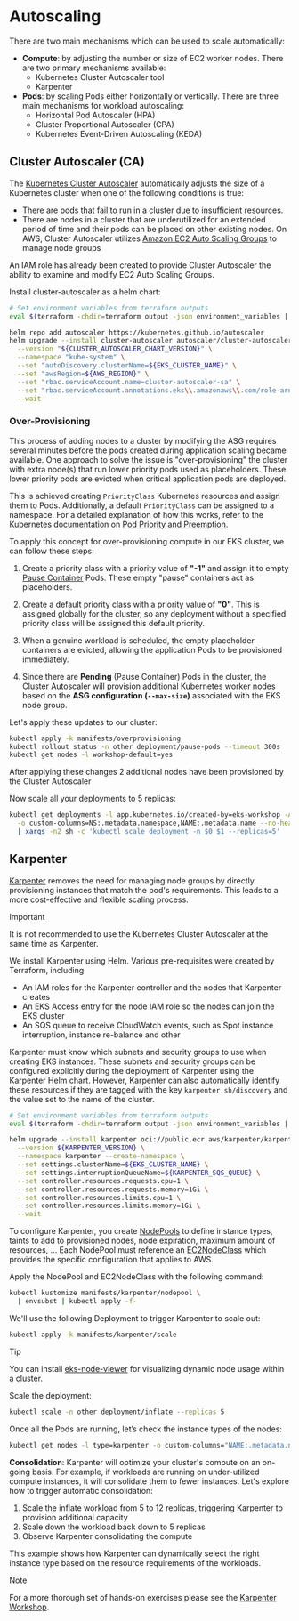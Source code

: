 # Autoscaling
There are two main mechanisms which can be used to scale automatically:
* **Compute**: by adjusting the number or size of EC2 worker nodes. There are two primary mechanisms available:
  * Kubernetes Cluster Autoscaler tool
  * Karpenter
* **Pods**: by scaling Pods either horizontally or vertically. There are three main mechanisms for workload autoscaling:
  * Horizontal Pod Autoscaler (HPA)
  * Cluster Proportional Autoscaler (CPA)
  * Kubernetes Event-Driven Autoscaling (KEDA)

## Cluster Autoscaler (CA)
The [Kubernetes Cluster Autoscaler](https://github.com/kubernetes/autoscaler) automatically adjusts the size of a Kubernetes cluster when one of the following conditions is true:
* There are pods that fail to run in a cluster due to insufficient resources.
* There are nodes in a cluster that are underutilized for an extended period of time and their pods can be placed on other existing nodes.
On AWS, Cluster Autoscaler utilizes [Amazon EC2 Auto Scaling Groups](https://github.com/kubernetes/autoscaler/tree/master/cluster-autoscaler/cloudprovider/aws) to manage node groups

An IAM role has already been created to provide Cluster Autoscaler the ability to examine and modify EC2 Auto Scaling Groups.

Install cluster-autoscaler as a helm chart:
```bash
# Set environment variables from terraform outputs
eval $(terraform -chdir=terraform output -json environment_variables | jq -r 'to_entries | .[] | "export \(.key)=\"\(.value)\""')

helm repo add autoscaler https://kubernetes.github.io/autoscaler
helm upgrade --install cluster-autoscaler autoscaler/cluster-autoscaler \
  --version "${CLUSTER_AUTOSCALER_CHART_VERSION}" \
  --namespace "kube-system" \
  --set "autoDiscovery.clusterName=${EKS_CLUSTER_NAME}" \
  --set "awsRegion=${AWS_REGION}" \
  --set "rbac.serviceAccount.name=cluster-autoscaler-sa" \
  --set "rbac.serviceAccount.annotations.eks\\.amazonaws\\.com/role-arn"="$CLUSTER_AUTOSCALER_ROLE" \
  --wait
```

### Over-Provisioning
This process of adding nodes to a cluster by modifying the ASG requires several minutes before the pods created during application scaling became available. One approach to solve the issue is "over-provisioning" the cluster with extra node(s) that run lower priority pods used as placeholders. These lower priority pods are evicted when critical application pods are deployed.

This is achieved creating `PriorityClass` Kubernetes resources and assign them to Pods. Additionally, a default `PriorityClass` can be assigned to a namespace. For a detailed explanation of how this works, refer to the Kubernetes documentation on [Pod Priority and Preemption](https://kubernetes.io/docs/concepts/scheduling-eviction/Pod-priority-preemption/).

To apply this concept for over-provisioning compute in our EKS cluster, we can follow these steps:

1. Create a priority class with a priority value of **"-1"** and assign it to empty [Pause Container](https://www.ianlewis.org/en/almighty-pause-container) Pods. These empty "pause" containers act as placeholders.

2. Create a default priority class with a priority value of **"0"**. This is assigned globally for the cluster, so any deployment without a specified priority class will be assigned this default priority.

3. When a genuine workload is scheduled, the empty placeholder containers are evicted, allowing the application Pods to be provisioned immediately.

4. Since there are **Pending** (Pause Container) Pods in the cluster, the Cluster Autoscaler will provision additional Kubernetes worker nodes based on the **ASG configuration (`--max-size`)** associated with the EKS node group.

Let's apply these updates to our cluster:
```bash
kubectl apply -k manifests/overprovisioning
kubectl rollout status -n other deployment/pause-pods --timeout 300s
kubectl get nodes -l workshop-default=yes
```
After applying these changes 2 additional nodes have been provisioned by the Cluster Autoscaler

Now scale all your deployments to 5 replicas:
```bash
kubectl get deployments -l app.kubernetes.io/created-by=eks-workshop -A \
  -o custom-columns=NS:.metadata.namespace,NAME:.metadata.name --no-headers \
  | xargs -n2 sh -c 'kubectl scale deployment -n $0 $1 --replicas=5'
```

## Karpenter
[Karpenter](https://karpenter.sh/) removes the need for managing node groups by directly provisioning instances that match the pod's requirements. This leads to a more cost-effective and flexible scaling process.

> [!IMPORTANT]
> It is not recommended to use the Kubernetes Cluster Autoscaler at the same time as Karpenter.

We install Karpenter using Helm. Various pre-requisites were created by Terraform, including:
* An IAM roles for the Karpenter controller and the nodes that Karpenter creates
* An EKS Access entry for the node IAM role so the nodes can join the EKS cluster
* An SQS queue to receive CloudWatch events, such as Spot instance interruption, instance re-balance and other

Karpenter must know which subnets and security groups to use when creating EKS instances. These subnets and security groups can be configured explicitly during the deployment of Karpenter using the Karpenter Helm chart. However, Karpenter can also automatically identify these resources if they are tagged with the key `karpenter.sh/discovery` and the value set to the name of the cluster.

```bash
# Set environment variables from terraform outputs
eval $(terraform -chdir=terraform output -json environment_variables | jq -r 'to_entries | .[] | "export \(.key)=\"\(.value)\""')

helm upgrade --install karpenter oci://public.ecr.aws/karpenter/karpenter \
  --version ${KARPENTER_VERSION} \
  --namespace karpenter --create-namespace \
  --set settings.clusterName=${EKS_CLUSTER_NAME} \
  --set settings.interruptionQueueName=${KARPENTER_SQS_QUEUE} \
  --set controller.resources.requests.cpu=1 \
  --set controller.resources.requests.memory=1Gi \
  --set controller.resources.limits.cpu=1 \
  --set controller.resources.limits.memory=1Gi \
  --wait
```

To configure Karpenter, you create [NodePools](https://karpenter.sh/docs/concepts/nodepools/) to define instance types, taints to add to provisioned nodes, node expiration, maximum amount of resources, ... Each NodePool must reference an [EC2NodeClass](https://karpenter.sh/docs/concepts/nodeclasses/) which provides the specific configuration that applies to AWS.

Apply the NodePool and EC2NodeClass with the following command:
```bash
kubectl kustomize manifests/karpenter/nodepool \
  | envsubst | kubectl apply -f-
```

We'll use the following Deployment to trigger Karpenter to scale out:
```bash
kubectl apply -k manifests/karpenter/scale
```

> [!TIP]
> You can install [eks-node-viewer](https://github.com/awslabs/eks-node-viewer) for visualizing dynamic node usage within a cluster.

Scale the deployment:
```bash
kubectl scale -n other deployment/inflate --replicas 5
```

Once all the Pods are running, let’s check the instance types of the nodes:
```bash
kubectl get nodes -l type=karpenter -o custom-columns="NAME:.metadata.name,INSTANCE-TYPE:.metadata.labels.node\.kubernetes\.io/instance-type"
```

**Consolidation**:  Karpenter will optimize your cluster's compute on an on-going basis. For example, if workloads are running on under-utilized compute instances, it will consolidate them to fewer instances. Let's explore how to trigger automatic consolidation:
1. Scale the inflate workload from 5 to 12 replicas, triggering Karpenter to provision additional capacity
1. Scale down the workload back down to 5 replicas
1. Observe Karpenter consolidating the compute

This example shows how Karpenter can dynamically select the right instance type based on the resource requirements of the workloads.

> [!NOTE]
> For a more thorough set of hands-on exercises please see the [Karpenter Workshop](https://catalog.workshops.aws/karpenter).